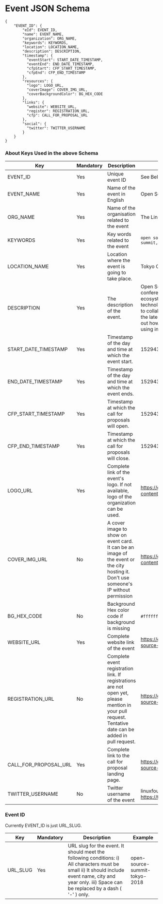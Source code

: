 # Event JSON Schema

```
{
    "EVENT_ID": {
        "eId": EVENT_ID,
        "name": EVENT_NAME,
        "organization": ORG_NAME,
        "keywords": KEYWORDS,
        "location": LOCATION_NAME,
        "description": DESCRIPTION,
        "timestamp": {
          "eventStart": START_DATE_TIMESTAMP,
          "eventEnd": END_DATE_TIMESTAMP,
          "cfpStart": CFP_START_TIMESTAMP,
          "cfpEnd": CFP_END_TIMESTAMP
        },
        "resources": {
          "logo": LOGO_URL,
          "coverImage": COVER_IMG_URL,
          "coverBackgroundColor": BG_HEX_CODE
        },
        "links": {
          "website": WEBSITE_URL,
          "register": REGISTRATION_URL,
          "cfp": CALL_FOR_PROPOSAL_URL
        },
        "social": {
          "twitter": TWITTER_USERNAME
        }
    }
}
```

### About Keys Used in the above Schema

| Key                   | Mandatory | Description | Example |
|-----------------------|-----------|-------------|---------|
| EVENT_ID              | Yes       | Unique event ID | See Below |
| EVENT_NAME            | Yes       | Name of the event in English | Open Source Summit 2018                                                                  |
| ORG_NAME              | Yes       | Name of the organisation related to the event | The Linux Foundation                                                            |
| KEYWORDS              | Yes       | Key words related to the event  | `open source summit, open source, japan, os summit, summit 2018` |
| LOCATION_NAME         | Yes       | Location where the event is going to take place.| Tokyo Conference Center Ariake, Tokyo, Japan |
| DESCRIPTION           | Yes       | The description of the event. | Open Source Summit Japan is the leading conference in Japan connecting the open source ecosystem under one roof, providing a forum for technologists and open source industry leaders to collaborate and share information, learn about the latest in open source technologies and find out how to gain a competitive advantage by using innovative open solutions. |
| START_DATE_TIMESTAMP  | Yes       | Timestamp of the day and time at which the event start.| 1529433000000 for 20th June 2018 |
| END_DATE_TIMESTAMP    | Yes       | Timestamp of the day and time at which the event ends.| 1529433000000 for 20th June 2018 |
| CFP_START_TIMESTAMP   | Yes       | Timestamp at which the call for proposals will open.| 1529433000000 for 20th June 2018 |
| CFP_END_TIMESTAMP     | Yes       | Timestamp at which the call for proposals will close.| 1529433000000 for 20th June 2018 |
| LOGO_URL              | Yes       | Complete link of the event's logo. If not available, logo of the organization can be used. | https://events.linuxfoundation.org/wp-content/uploads/2017/11/logo_ossummit_jp.png |
| COVER_IMG_URL         | No       | A cover image to show on event card. It can be an image of the event or the city hosting it. Don't use someone's IP without permission | https://events.linuxfoundation.org/wp-content/uploads/2017/11/tokyo-2.jpg |
| BG_HEX_CODE           | No       | Background Hex color code if background is missing | `#ffffff` for white |
| WEBSITE_URL           | Yes       | Complete website link of the event| https://events.linuxfoundation.org/events/open-source-summit-japan-2018/ |
| REGISTRATION_URL      | No       | Complete event registration link. If registrations are not open yet, please mention in your pull request. Tentative date can be added in pull request.| https://events.linuxfoundation.org/events/open-source-summit-japan-2018/attend/register/ |
| CALL_FOR_PROPOSAL_URL | Yes       | Complete link to the call for proposal landing page.| https://events.linuxfoundation.org/events/open-source-summit-japan-2018/program/cfp/ |
| TWITTER_USERNAME      | No        | Twitter username of the event                  | linuxfoundation for https://twitter.com/linuxfoundation |


### Event ID

Currently EVENT_ID is just URL_SLUG.

| Key                   | Mandatory | Description | Example |
|-----------------------|-----------|-------------|---------|
| URL_SLUG              | Yes       | URL slug for the event. It should meet the following conditions: i) All characters must be small ii) It should include event name, city and year only. iii) Space can be replaced by a dash ( '-' ) only. | open-source-summit-tokyo-2018 |
